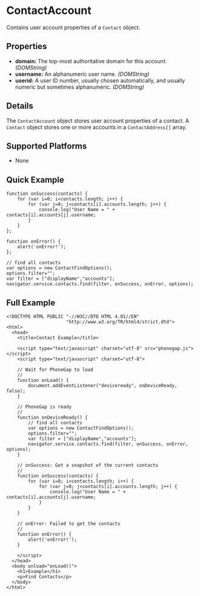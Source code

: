 ContactAccount
==============

Contains user account properties of a `Contact` object.

Properties
----------

- __domain:__ The top-most authoritative domain for this account. _(DOMString)_
- __username:__ An alphanumeric user name. _(DOMString)_
- __userid:__ A user ID number, usually chosen automatically, and usually numeric but sometimes alphanumeric. _(DOMString)_

Details
-------

The `ContactAccount` object stores user account properties of a contact.  A `Contact` object stores one or more accounts in a `ContactAddress[]` array.

Supported Platforms
-------------------

- None

Quick Example
-------------

    function onSuccess(contacts) {			
		for (var i=0; i<contacts.length; i++) {
			for (var j=0; j<contacts[i].accounts.length; j++) {
				console.log("User Name = " + contacts[i].accounts[j].username;
			}
		}
	};

    function onError() {
        alert('onError!');
    };

    // find all contacts
    var options = new ContactFindOptions();
	options.filter=""; 
	var filter = ["displayName","accounts"];
    navigator.service.contacts.find(filter, onSuccess, onError, options);

Full Example
------------

    <!DOCTYPE HTML PUBLIC "-//W3C//DTD HTML 4.01//EN"
                          "http://www.w3.org/TR/html4/strict.dtd">
    <html>
      <head>
        <title>Contact Example</title>

        <script type="text/javascript" charset="utf-8" src="phonegap.js"></script>
        <script type="text/javascript" charset="utf-8">

        // Wait for PhoneGap to load
        //
        function onLoad() {
            document.addEventListener("deviceready", onDeviceReady, false);
        }

        // PhoneGap is ready
        //
        function onDeviceReady() {
		    // find all contacts
		    var options = new ContactFindOptions();
			options.filter=""; 
			var filter = ["displayName","accounts"];
		    navigator.service.contacts.find(filter, onSuccess, onError, options);
        }
    
        // onSuccess: Get a snapshot of the current contacts
        //
        function onSuccess(contacts) {
			for (var i=0; i<contacts.length; i++) {
				for (var j=0; j<contacts[i].accounts.length; j++) {
					console.log("User Name = " + contacts[i].accounts[j].username;
				}
			}
        }
    
        // onError: Failed to get the contacts
        //
        function onError() {
            alert('onError!');
        }

        </script>
      </head>
      <body onload="onLoad()">
        <h1>Example</h1>
        <p>Find Contacts</p>
      </body>
    </html>
